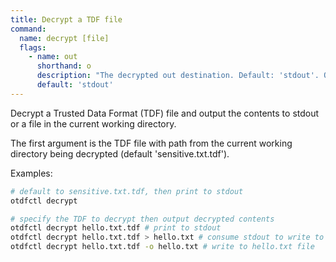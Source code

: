 ```yaml
---
title: Decrypt a TDF file
command:
  name: decrypt [file]
  flags:
    - name: out
      shorthand: o
      description: "The decrypted out destination. Default: 'stdout'. Options: ['file', 'stdout']"
      default: 'stdout'
---
```


Decrypt a Trusted Data Format (TDF) file and output the contents to stdout or a file in the current working directory.

The first argument is the TDF file with path from the current working directory being decrypted (default 'sensitive.txt.tdf').

Examples:

```bash
# default to sensitive.txt.tdf, then print to stdout
otdfctl decrypt

# specify the TDF to decrypt then output decrypted contents
otdfctl decrypt hello.txt.tdf # print to stdout
otdfctl decrypt hello.txt.tdf > hello.txt # consume stdout to write to hello.txt file
otdfctl decrypt hello.txt.tdf -o hello.txt # write to hello.txt file

```
